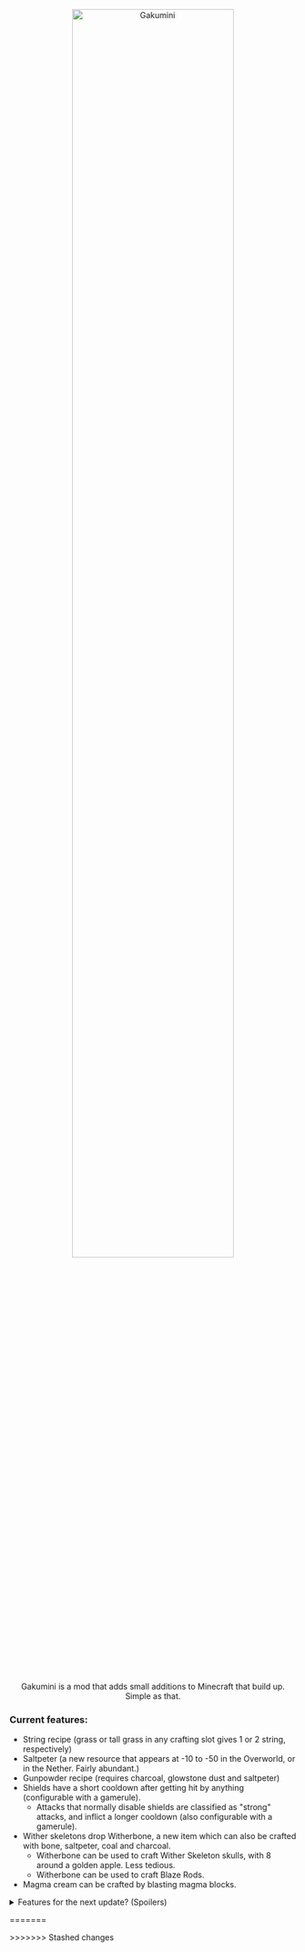 <p align="center"><img src="https://cdn.modrinth.com/data/cached_images/4aaf675f035c71ec7e705a292344e8172bda1bf1.png" alt="Gakumini" width="75%"/></p>
<p align="center">Gakumini is a mod that adds small additions to Minecraft that build up. Simple as that.</p>

### Current features:

- String recipe (grass or tall grass in any crafting slot gives 1 or 2 string, respectively)
- Saltpeter (a new resource that appears at -10 to -50 in the Overworld, or in the Nether. Fairly abundant.)
- Gunpowder recipe (requires charcoal, glowstone dust and saltpeter)
- Shields have a short cooldown after getting hit by anything (configurable with a gamerule).
  - Attacks that normally disable shields are classified as "strong" attacks, and inflict a longer cooldown (also configurable with a gamerule).
- Wither skeletons drop Witherbone, a new item which can also be crafted with bone, saltpeter, coal and charcoal.
  - Witherbone can be used to craft Wither Skeleton skulls, with 8 around a golden apple. Less tedious.
  - Witherbone can be used to craft Blaze Rods.
- Magma cream can be crafted by blasting magma blocks.

<details>
    <summary>Features for the next update? (Spoilers)</summary>
  <br>

- Coins. They can be signed, so you can limit their quantity, with different emblem options. (This is taking more time than expected, so please have some patience with this update)

- Totem Sickness, a new effect that can't be removed with a milk bucket. It applies when a player uses the Totem of Undying, and prevents it from being used until the effect wears off.
<<<<<<< Updated upstream
</details>

=======
</details>
>>>>>>> Stashed changes

